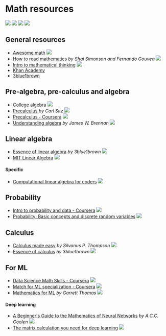 # Math resources

![](https://img.shields.io/badge/-book-violet.svg)
![](https://img.shields.io/badge/-course-grey.svg)
![](https://img.shields.io/badge/-tutorial-blue.svg)
![](https://img.shields.io/badge/-video-green.svg)

## General resources
- [Awesome math](https://github.com/llSourcell/learn_math_fast#learning-platforms) ![](https://img.shields.io/badge/-list-brown.svg)
- [How to read mathematics](http://www.people.vcu.edu/~dcranston/490/handouts/math-read.html) _by Shai Simonson and Fernando Gouvea_ ![](https://img.shields.io/badge/-tutorial-blue.svg)
- [Intro to mathematical thinking](https://www.coursera.org/learn/mathematical-thinking#) ![](https://img.shields.io/badge/-course-grey.svg)
- [Khan Academy](https://www.khanacademy.org/)
- [3blue1brown](http://www.3blue1brown.com/)

## Pre-algebra, pre-calculus and algebra
- [College algebra](https://www.mathsisfun.com/algebra/index-college.html) ![](https://img.shields.io/badge/-tutorial-blue.svg)
- [Precalculus](http://stitz-zeager.com/szprecalculus07042013.pdf) _by Carl Sitz_ ![](https://img.shields.io/badge/-book-violet.svg)
- [Precalculus - Coursera](https://www.coursera.org/learn/pre-calculus/) ![](https://img.shields.io/badge/-course-grey.svg)
- [Understanding algebra](http://www.jamesbrennan.org/algebra/) _by James W. Brennan_ ![](https://img.shields.io/badge/-book-violet.svg)

## Linear algebra
- [Essence of linear algebra](https://www.youtube.com/playlist?list=PLZHQObOWTQDPD3MizzM2xVFitgF8hE_ab) _by 3blue1brown_ ![](https://img.shields.io/badge/-video-green.svg)
- [MIT Linear Algebra](https://ocw.mit.edu/courses/mathematics/18-06sc-linear-algebra-fall-2011/) ![](https://img.shields.io/badge/-course-grey.svg)

#### Specific
- [Computational linear algebra for coders](https://github.com/fastai/numerical-linear-algebra/blob/master/README.md) ![](https://img.shields.io/badge/-course-grey.svg)

## Probability
- [Intro to probability and data - Coursera](https://www.coursera.org/learn/probability-intro)  ![](https://img.shields.io/badge/-course-grey.svg)
- [Probability: Basic concepts and discrete random variables](https://www.edx.org/course/probability-basic-concepts-discrete-random-variables) ![](https://img.shields.io/badge/-course-grey.svg)

## Calculus
- [Calculus made easy](http://calculusmadeeasy.org/) _by Silvanus P. Thompson_ ![](https://img.shields.io/badge/-book-violet.svg)
- [Essence of calculus](https://www.youtube.com/playlist?list=PLZHQObOWTQDMsr9K-rj53DwVRMYO3t5Yr) _by 3blue1brown_ ![](https://img.shields.io/badge/-video-green.svg)


## For ML
- [Data Science Math Skills - Coursera](https://www.coursera.org/learn/datasciencemathskills) ![](https://img.shields.io/badge/-course-grey.svg)
- [Match for ML specialization - Coursera](https://www.coursera.org/specializations/mathematics-machine-learning) ![](https://img.shields.io/badge/-course-grey.svg)
- [Mathematics for ML](http://gwthomas.github.io/docs/math4ml.pdf) _by Garrett Thomas_ ![](https://img.shields.io/badge/-book-violet.svg)

#### Deep learning
- [A Beginner's Guide to the
Mathematics of Neural Networks](http://citeseerx.ist.psu.edu/viewdoc/download?doi=10.1.1.161.3556&rep=rep1&type=pdf) _by A.C.C. Coolen_ ![](https://img.shields.io/badge/-book-violet.svg)
- [The matrix calculation you need for deep learning](https://explained.ai/matrix-calculus/index.html) ![](https://img.shields.io/badge/-tutorial-blue.svg)
